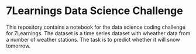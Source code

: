 # 7Learnings Data Science Challenge
This repository contains a notebook for the data science coding challenge for 7Learnings. The dataset is a time series dataset with wheather data from a number of weather stations. The task is to predict whether it will snow tomorrow. 

